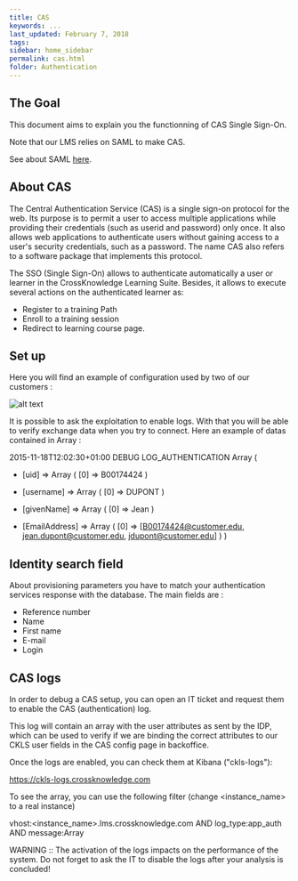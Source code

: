 ```yaml
---
title: CAS
keywords: ...
last_updated: February 7, 2018
tags:
sidebar: home_sidebar
permalink: cas.html
folder: Authentication
---
```


## The Goal

This document aims to explain you the functionning of CAS Single Sign-On.

Note that our LMS relies on SAML to make CAS.

See about SAML [here](https://developers.crossknowledge.com/saml.html).


## About CAS

The Central Authentication Service (CAS) is a single sign-on protocol for the web. Its purpose is to permit a user to access multiple applications while providing their credentials (such as userid and password) only once. It also allows web applications to authenticate users without gaining access to a user's security credentials, such as a password. The name CAS also refers to a software package that implements this protocol.

The SSO (Single Sign-On) allows to authenticate automatically a user or learner in the CrossKnowledge Learning Suite. Besides, it allows to execute several actions on the authenticated learner as:

* Register to a training Path
* Enroll to a training session
* Redirect to learning course page.


## Set up

Here you will find an example of configuration used by two of our customers :

![alt text](http://developers.crossknowledge.com/images/Cas_config.png)

It is possible to ask the exploitation to enable logs. 
With that you will be able to verify exchange data when you try to connect. Here an example of datas contained in Array :

2015-11-18T12:02:30+01:00 DEBUG LOG_AUTHENTICATION 
Array (
* [uid] => Array ( [0] => B00174424 )

* [username] => Array ( [0] => DUPONT )

* [givenName] => Array ( [0] => Jean )

* [EmailAddress] => Array ( [0] => [B00174424@customer.edu, jean.dupont@customer.edu, jdupont@customer.edu] )
)

## Identity search field

About provisioning parameters you have to match your authentication services response with the database. The main fields are :

* Reference number
* Name
* First name
* E-mail
* Login

## CAS logs

In order to debug a CAS setup, you can open an IT ticket and request them to enable the CAS (authentication) log.

This log will contain an array with the user attributes as sent by the IDP, which can be used to verify if we are binding the correct attributes to our CKLS user fields in the CAS config page in backoffice.

Once the logs are enabled, you can check them at Kibana ("ckls-logs"):

https://ckls-logs.crossknowledge.com

To see the array, you can use the following filter (change <instance_name> to a real instance)

vhost:<instance_name>.lms.crossknowledge.com AND log_type:app_auth AND message:Array

WARNING :: The activation of the logs impacts on the performance of the system. Do not forget to ask the IT to disable the logs after your analysis is concluded!
